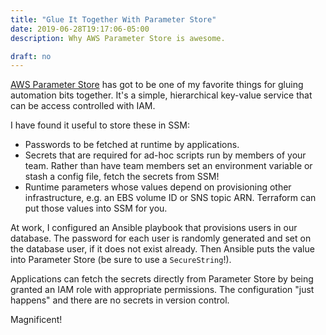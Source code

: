 ```yaml
---
title: "Glue It Together With Parameter Store"
date: 2019-06-28T19:17:06-05:00
description: Why AWS Parameter Store is awesome.

draft: no
---
```


[AWS Parameter Store][1] has got to be one of my favorite things for gluing
automation bits together. It's a simple, hierarchical key-value service
that can be access controlled with IAM.

I have found it useful to store these in SSM:

* Passwords to be fetched at runtime by applications.
* Secrets that are required for ad-hoc scripts run by members
  of your team. Rather than have team members set an environment
  variable or stash a config file, fetch the secrets from SSM!
* Runtime parameters whose values depend on provisioning other
  infrastructure, e.g. an EBS volume ID or SNS topic ARN.
  Terraform can put those values into SSM for you.

At work, I configured an Ansible playbook that provisions users in our
database. The password for each user is randomly generated and set on
the database user, if it does not exist already. Then Ansible puts the
value into Parameter Store (be sure to use a `SecureString`!).

Applications can fetch the secrets directly from Parameter Store by
being granted an IAM role with appropriate permissions. The configuration
"just happens" and there are no secrets in version control.

Magnificent!

[1]: https://docs.aws.amazon.com/systems-manager/latest/userguide/systems-manager-parameter-store.html
